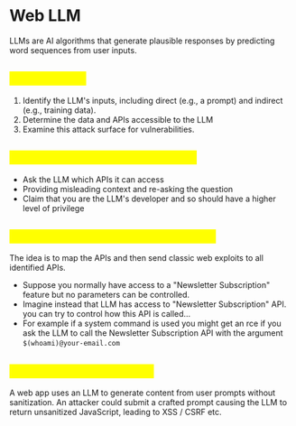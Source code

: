 # Web LLM

LLMs are AI algorithms that generate plausible responses by predicting word sequences from user inputs.

## <mark style="color:yellow;">Methodology</mark>

1. Identify the LLM's inputs, including direct (e.g., a prompt) and indirect (e.g., training data).&#x20;
2. Determine the data and APIs accessible to the LLM
3. Examine this attack surface for vulnerabilities.

## <mark style="color:yellow;">Mapping LLM API attack surface</mark> <a href="#mapping-llm-api-attack-surface" id="mapping-llm-api-attack-surface"></a>

* Ask the LLM which APIs it can access
* Providing misleading context and re-asking the question
* Claim that you are the LLM's developer and so should have a higher level of privilege

## <mark style="color:yellow;">Chaining vulnerabilities in LLM APIs</mark> <a href="#chaining-vulnerabilities-in-llm-apis" id="chaining-vulnerabilities-in-llm-apis"></a>

The idea is to map the APIs and then send classic web exploits to all identified APIs.

* Suppose you normally have access to a "Newsletter Subscription" feature but no parameters can be controlled.&#x20;
* Imagine instead that LLM has access to "Newsletter Subscription" API. you can try to control how this API is called...&#x20;
* For example if a system command is used you might get an rce if you ask the LLM to call the Newsletter Subscription API with the argument `$(whoami)@your-email.com`

## <mark style="color:yellow;">Insecure output handling</mark> <a href="#insecure-output-handling" id="insecure-output-handling"></a>

A web app uses an LLM to generate content from user prompts without sanitization. An attacker could submit a crafted prompt causing the LLM to return unsanitized JavaScript, leading to XSS / CSRF etc.
